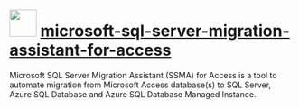 ﻿# <img src="https://rawcdn.githack.com/strausmann/ChocolateyPackages/cadfb1de5cd15a15c2d6e9bfa6bad014c882405b/icons/microsoft-ssms.png" width="48" height="48"/> [microsoft-sql-server-migration-assistant-for-access](https://community.chocolatey.org/packages/microsoft-sql-server-migration-assistant-for-access)

Microsoft SQL Server Migration Assistant (SSMA) for Access is a tool to automate migration from Microsoft Access database(s) to SQL Server, Azure SQL Database and Azure SQL Database Managed Instance.
